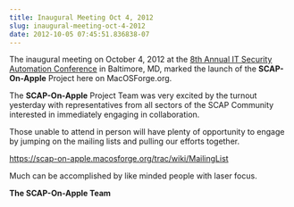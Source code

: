 ```yaml
---
title: Inaugural Meeting Oct 4, 2012
slug: inaugural-meeting-oct-4-2012
date: 2012-10-05 07:45:51.836838-07
---
```


The inaugural meeting on October 4, 2012 at the [8th Annual IT Security Automation Conference](http://itsac.g2planet.com/itsac2012/) in Baltimore, MD, marked the launch of the **SCAP-On-Apple** Project here on MacOSForge.org.

The **SCAP-On-Apple** Project Team was very excited by the turnout yesterday with representatives from all sectors of the SCAP Community interested in immediately engaging in collaboration.

<!--more-->

Those unable to attend in person will have plenty of opportunity to engage by jumping on the mailing lists and pulling our efforts together.

<https://scap-on-apple.macosforge.org/trac/wiki/MailingList>

Much can be accomplished by like minded people with laser focus.

**The SCAP-On-Apple Team**
